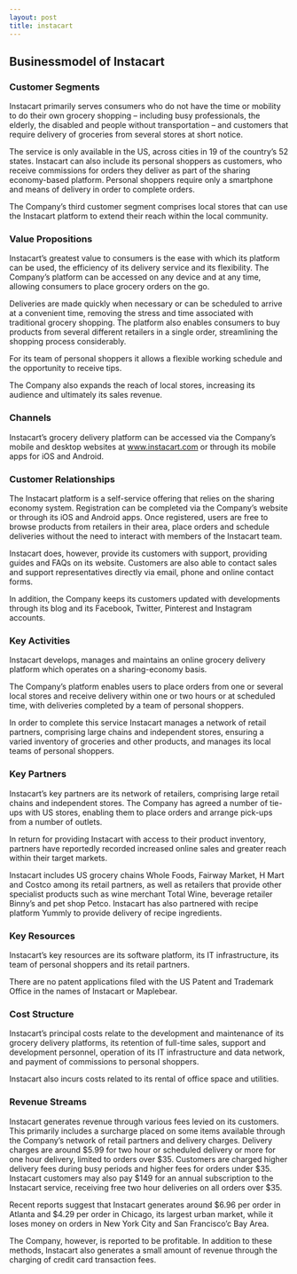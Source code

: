 ```yaml
---
layout: post
title: instacart
---
```


Businessmodel of Instacart
---------------------------

### Customer Segments

Instacart primarily serves consumers who do not have the time or mobility to do their own grocery shopping – including busy professionals, the elderly, the disabled and people without transportation – and customers that require delivery of groceries from several stores at short notice.

The service is only available in the US, across cities in 19 of the country’s 52 states. Instacart can also include its personal shoppers as customers, who receive commissions for orders they deliver as part of the sharing economy-based platform. Personal shoppers require only a smartphone and means of delivery in order to complete orders.

The Company’s third customer segment comprises local stores that can use the Instacart platform to extend their reach within the local community.

### Value Propositions

Instacart’s greatest value to consumers is the ease with which its platform can be used, the efficiency of its delivery service and its flexibility. The Company’s platform can be accessed on any device and at any time, allowing consumers to place grocery orders on the go.

Deliveries are made quickly when necessary or can be scheduled to arrive at a convenient time, removing the stress and time associated with traditional grocery shopping. The platform also enables consumers to buy products from several different retailers in a single order, streamlining the shopping process considerably.

For its team of personal shoppers it allows a flexible working schedule and the opportunity to receive tips.

The Company also expands the reach of local stores, increasing its audience and ultimately its sales revenue.

### Channels

Instacart’s grocery delivery platform can be accessed via the Company’s mobile and desktop websites at www.instacart.com or through its mobile apps for iOS and Android.

### Customer Relationships

The Instacart platform is a self-service offering that relies on the sharing economy system. Registration can be completed via the Company’s website or through its iOS and Android apps. Once registered, users are free to browse products from retailers in their area, place orders and schedule deliveries without the need to interact with members of the Instacart team.

Instacart does, however, provide its customers with support, providing guides and FAQs on its website. Customers are also able to contact sales and support representatives directly via email, phone and online contact forms.

In addition, the Company keeps its customers updated with developments through its blog and its Facebook, Twitter, Pinterest and Instagram accounts.

### Key Activities

Instacart develops, manages and maintains an online grocery delivery platform which operates on a sharing-economy basis.

The Company’s platform enables users to place orders from one or several local stores and receive delivery within one or two hours or at scheduled time, with deliveries completed by a team of personal shoppers.

In order to complete this service Instacart manages a network of retail partners, comprising large chains and independent stores, ensuring a varied inventory of groceries and other products, and manages its local teams of personal shoppers.

### Key Partners

Instacart’s key partners are its network of retailers, comprising large retail chains and independent stores. The Company has agreed a number of tie-ups with US stores, enabling them to place orders and arrange pick-ups from a number of outlets.

In return for providing Instacart with access to their product inventory, partners have reportedly recorded increased online sales and greater reach within their target markets.

Instacart includes US grocery chains Whole Foods, Fairway Market, H Mart and Costco among its retail partners, as well as retailers that provide other specialist products such as wine merchant Total Wine, beverage retailer Binny’s and pet shop Petco. Instacart has also partnered with recipe platform Yummly to provide delivery of recipe ingredients.

### Key Resources

Instacart’s key resources are its software platform, its IT infrastructure, its team of personal shoppers and its retail partners.

There are no patent applications filed with the US Patent and Trademark Office in the names of Instacart or Maplebear.

### Cost Structure

Instacart’s principal costs relate to the development and maintenance of its grocery delivery platforms, its retention of full-time sales, support and development personnel, operation of its IT infrastructure and data network, and payment of commissions to personal shoppers.

Instacart also incurs costs related to its rental of office space and utilities.

### Revenue Streams

Instacart generates revenue through various fees levied on its customers. This primarily includes a surcharge placed on some items available through the Company’s network of retail partners and delivery charges. Delivery charges are around $5.99 for two hour or scheduled delivery or more for one hour delivery, limited to orders over $35. Customers are charged higher delivery fees during busy periods and higher fees for orders under $35. Instacart customers may also pay $149 for an annual subscription to the Instacart service, receiving free two hour deliveries on all orders over $35.

Recent reports suggest that Instacart generates around $6.96 per order in Atlanta and $4.29 per order in Chicago, its largest urban market, while it loses money on orders in New York City and San Francisco’c Bay Area.

The Company, however, is reported to be profitable. In addition to these methods, Instacart also generates a small amount of revenue through the charging of credit card transaction fees.
